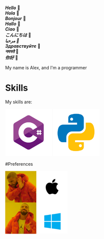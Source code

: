 ***Hello***            👋  
***Hola***             👋  
***Bonjour***          👋  
***Hallo***            👋  
***Ciao***             👋  
***こんにちは***        👋  
***مرحبا         👋***  
***Здравствуйте***     👋  
***नमस्ते***             👋  
***你好***              👋  


My name is Alex, and I'm a programmer


# Skills

My skills are:

<p align="left">
  <img src="Icons/cs.svg" alt="c#" width="150" height="150"/>
  <img src="Icons/python.svg" alt="Python" width="150" height="150"/>
</p>

#Preferences
<p align = "left">
  <img src="Icons/OS.svg" width="200" height="200"/>
</p>
